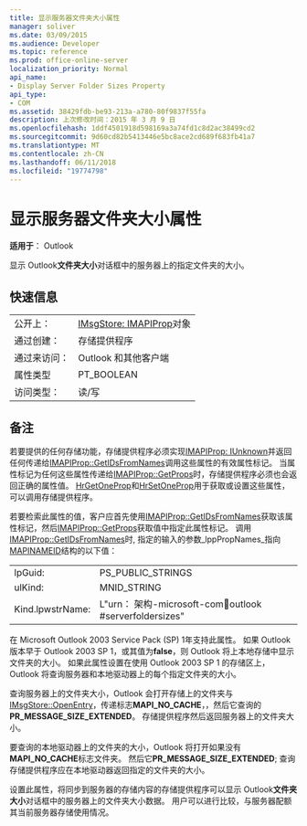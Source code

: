 ```yaml
---
title: 显示服务器文件夹大小属性
manager: soliver
ms.date: 03/09/2015
ms.audience: Developer
ms.topic: reference
ms.prod: office-online-server
localization_priority: Normal
api_name:
- Display Server Folder Sizes Property
api_type:
- COM
ms.assetid: 38429fdb-be93-213a-a780-80f9837f55fa
description: 上次修改时间：2015 年 3 月 9 日
ms.openlocfilehash: 1ddf4501918d598169a3a74fd1c8d2ac38499cd2
ms.sourcegitcommit: 9d60cd82b5413446e5bc8ace2cd689f683fb41a7
ms.translationtype: MT
ms.contentlocale: zh-CN
ms.lasthandoff: 06/11/2018
ms.locfileid: "19774798"
---
```

# <a name="display-server-folder-sizes-property"></a>显示服务器文件夹大小属性

  
  
**适用于**： Outlook 
  
显示 Outlook**文件夹大小**对话框中的服务器上的指定文件夹的大小。 
  
## <a name="quick-info"></a>快速信息

|||
|:-----|:-----|
|公开上：  <br/> |[IMsgStore: IMAPIProp](imsgstoreimapiprop.md)对象  <br/> |
|通过创建：  <br/> |存储提供程序  <br/> |
|通过来访问：  <br/> |Outlook 和其他客户端  <br/> |
|属性类型  <br/> |PT_BOOLEAN  <br/> |
|访问类型：  <br/> |读/写  <br/> |
   
## <a name="remarks"></a>备注

若要提供的任何存储功能，存储提供程序必须实现[IMAPIProp: IUnknown](imapipropiunknown.md)并返回任何传递给[IMAPIProp::GetIDsFromNames](imapiprop-getidsfromnames.md)调用这些属性的有效属性标记。 当属性标记为任何这些属性传递给[IMAPIProp::GetProps](imapiprop-getprops.md)时，存储提供程序必须也会返回正确的属性值。 [HrGetOneProp](hrgetoneprop.md)和[HrSetOneProp](hrsetoneprop.md)用于获取或设置这些属性，可以调用存储提供程序。 
  
若要检索此属性的值，客户应首先使用[IMAPIProp::GetIDsFromNames](imapiprop-getidsfromnames.md)获取该属性标记，然后[IMAPIProp::GetProps](imapiprop-getprops.md)获取值中指定此属性标记。 调用[IMAPIProp::GetIDsFromNames](imapiprop-getidsfromnames.md)时, 指定的输入的参数_lppPropNames_指向[MAPINAMEID](mapinameid.md)结构的以下值：
  
|||
|:-----|:-----|
|lpGuid:  <br/> |PS_PUBLIC_STRINGS  <br/> |
|ulKind:  <br/> |MNID_STRING  <br/> |
|Kind.lpwstrName:  <br/> |L"urn： 架构-microsoft-com:office:outlook #serverfoldersizes"  <br/> |
   
在 Microsoft Outlook 2003 Service Pack (SP) 1年支持此属性。 如果 Outlook 版本早于 Outlook 2003 SP 1，或其值为**false**，则 Outlook 将上本地存储中显示文件夹的大小。 如果此属性设置在使用 Outlook 2003 SP 1 的存储区上，Outlook 将查询服务器和本地驱动器上的每个指定文件夹的大小。 
  
查询服务器上的文件夹大小，Outlook 会打开存储上的文件夹与[IMsgStore::OpenEntry](imsgstore-openentry.md)，传递标志**MAPI_NO_CACHE**，，然后它查询的**PR_MESSAGE_SIZE_EXTENDED**。 存储提供程序然后返回服务器上的文件夹大小。
  
要查询的本地驱动器上的文件夹的大小，Outlook 将打开如果没有**MAPI_NO_CACHE**标志文件夹。 然后它**PR_MESSAGE_SIZE_EXTENDED**; 查询存储提供程序应在本地驱动器返回指定的文件夹的大小。
  
设置此属性，将同步到服务器的存储内容的存储提供程序可以显示 Outlook**文件夹大小**对话框中的服务器上的文件夹大小数据。 用户可以进行比较，与服务器配额其当前服务器存储使用情况。 
  

